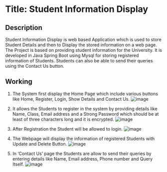 # Title: Student Information Display
## Description
Student Information Display is web based Application which is used to store Student Details and then to Display the stored information on a web page. The Project is based on providing student information for the University. It is developed in Java Spring Boot using Mysql for storing registered information of Students. Students can also be able to send their queries using the Contact Us button.
## Working
1. The System first display the Home Page which include various buttons like Home, Register, Login, Show Details and Contact Us.
![image](https://user-images.githubusercontent.com/99806672/185325658-db56385d-27c6-4b8c-b264-b946aedfe805.png)

2. It allows the Students to register in the system by providing details like Name, Class, Email address and a Strong Password which should be at least of three characters long and it is encrypted.
![image](https://user-images.githubusercontent.com/99806672/185326950-cb80f2c3-e346-4c1e-a029-c246ab9d2035.png)

3. After Registration the Student will be allowed to login.
![image](https://user-images.githubusercontent.com/99806672/185327129-c381c378-5bf8-49c4-b2b6-d56a0704099a.png)

4. The Webpage will display the information of registered Students with Update and Delete Button.
![image](https://user-images.githubusercontent.com/99806672/185327278-3c5fd030-85af-47e9-ab29-88470cffc96a.png)

5. In ‘Contact Us’ page the Students are allow to send their queries by entering details like Name, Email address, Phone number and Query Itself.
![image](https://user-images.githubusercontent.com/99806672/185327464-ad35daaa-b1c9-4c71-90ef-50cf405a107a.png)



